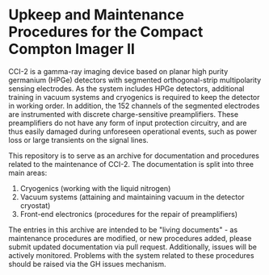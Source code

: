 # Upkeep and Maintenance Procedures for the Compact Compton Imager II

CCI-2 is a gamma-ray imaging device based on planar high purity germanium
(HPGe) detectors with segmented orthogonal-strip multipolarity sensing 
electrodes.
As the system includes HPGe detectors, additional training in vacuum systems 
and cryogenics is required to keep the detector in working order.
In addition, the 152 channels of the segmented electrodes are instrumented with
discrete charge-sensitive preamplifiers.
These preamplifiers do not have any form of input protection circuitry, and are
thus easily damaged during unforeseen operational events, such as power loss
or large transients on the signal lines.

This repository is to serve as an archive for documentation and procedures
related to the maintenance of CCI-2.
The documentation is split into three main areas:
 1. Cryogenics (working with the liquid nitrogen)
 2. Vacuum systems (attaining and maintaining vacuum in the detector cryostat)
 3. Front-end electronics (procedures for the repair of preamplifiers)

The entries in this archive are intended to be "living documents" - as 
maintenance procedures are modified, or new procedures added, please submit
updated documentation via pull request.
Additionally, issues will be actively monitored.
Problems with the system related to these procedures should be raised via the
GH issues mechanism.
